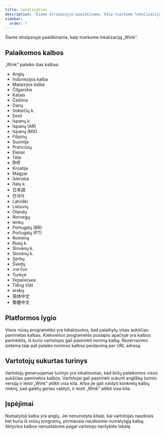 ```yaml
---
title: Localization
description: 'Šiame straipsnyje paaiškinama, kaip tvarkome lokalizaciją „Wink“.'
sidebar:
  order: 7
---
```

Šiame straipsnyje paaiškinama, kaip tvarkome lokalizaciją „Wink“.

## Palaikomos kalbos

„Wink“ palaiko šias kalbas:

* Anglų
* Indonezijos kalba
* Malaizijos kalba
* Čilgarskis
* Katala
* Čeština
* Danų
* Vokiečių k.
* Eesti
* Ispanų k.
* Ispanų (AR)
* Ispanų (MX)
* Filipinų
* Suomija
* Prancūzų
* Elenai
* Tėtė
* हिन्दी
* Kroatija
* Magyar
* Íslenska
* Italų k.
* 日本語
* 한국어
* Latviški
* Lietuvių
* Olandų
* Norvegų
* lenkų
* Portugalų (BR)
* Portugalų (PT)
* Romėnų
* Rusų k.
* Slovėnų k.
* Slovėnų k.
* Serbų
* Švedų
* ภาษาไทย
* Turkçe
* Українська
* Tiếng Việt
* arabų
* 简体中文
* 繁體中文

## Platformos lygio

Visos mūsų programėlės yra lokalizuotos, kad palaikytų visas aukščiau paminėtas kalbas. Kiekvienos programėlės puslapio apačioje yra kalbos parinkiklis, iš kurio vartotojas gali pasirinkti norimą kalbą. Rezervavimo sistema taip pat palaiko norimos kalbos perdavimą per URL adresą.

## Vartotojų sukurtas turinys

Vartotojų generuojamas turinys yra lokalizuotas, kad būtų palaikomos visos aukščiau paminėtos kalbos. Vartotojai gali pasirinkti sukurti anglišką turinio versiją ir leisti „Wink“ atlikti visa kita. Arba jie gali valdyti konkretų kalbų rinkinį, kad galėtų geriau valdyti, ir leisti „Wink“ atlikti visa kita.

## Įspėjimai

Numatytoji kalba yra anglų. Jei nenurodyta kitaip, kai vartotojas naudosis bet kuria iš mūsų programų, pirmiausia naudosime numatytąją kalbą. Aktyvios kalbos nenustatome pagal vartotojo naršyklės lokalę.

